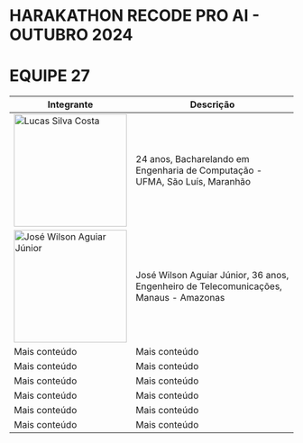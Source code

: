 # HARAKATHON RECODE PRO AI - OUTUBRO 2024
# EQUIPE 27



| Integrante     | Descrição     |
|----------------|----------------|
|<img src="https://github.com/user-attachments/assets/87568abf-d56f-4e09-9e91-44662ad29eb2" alt="Lucas Silva Costa" width="200"/>    | 24 anos, Bacharelando em Engenharia de Computação - UFMA, São Luís, Maranhão    |
| <img src="https://github.com/user-attachments/assets/6699f297-badb-4c2b-b6e3-8312d7fc8bef" alt="José Wilson Aguiar Júnior" width="200"/>  | José Wilson Aguiar Júnior, 36 anos, Engenheiro de Telecomunicações, Manaus - Amazonas |
| Mais conteúdo  | Mais conteúdo  |
| Mais conteúdo  | Mais conteúdo  |
| Mais conteúdo  | Mais conteúdo  |
| Mais conteúdo  | Mais conteúdo  |
| Mais conteúdo  | Mais conteúdo  |
| Mais conteúdo  | Mais conteúdo  |







